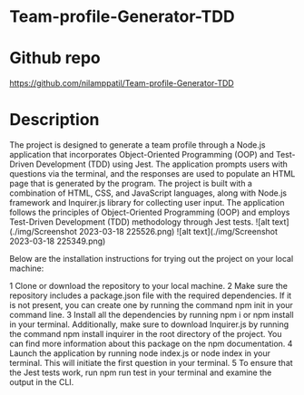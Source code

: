 # Team-profile-Generator-TDD
# Github repo
https://github.com/nilamppatil/Team-profile-Generator-TDD
# Description
The project is designed to generate a team profile through a Node.js application that incorporates Object-Oriented Programming (OOP) and Test-Driven Development (TDD) using Jest. The application prompts users with questions via the terminal, and the responses are used to populate an HTML page that is generated by the program.
The project is built with a combination of HTML, CSS, and JavaScript languages, along with Node.js framework and Inquirer.js library for collecting user input. The application follows the principles of Object-Oriented Programming (OOP) and employs Test-Driven Development (TDD) methodology through Jest tests.
![alt text](./img/Screenshot 2023-03-18 225526.png)
![alt text](./img/Screenshot 2023-03-18 225349.png)


Below are the installation instructions for trying out the project on your local machine:

1 Clone or download the repository to your local machine.
2 Make sure the repository includes a package.json file with the required dependencies. If it is not present, you can create one by running the command npm init in your command line.
3 Install all the dependencies by running npm i or npm install in your terminal. Additionally, make sure to download Inquirer.js by running the command npm install inquirer in the root directory of the project. You can find more information about this package on the npm documentation.
4 Launch the application by running node index.js or node index in your terminal. This will initiate the first question in your terminal.
5 To ensure that the Jest tests work, run npm run test in your terminal and examine the output in the CLI.
